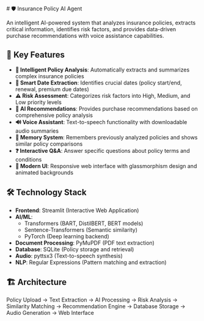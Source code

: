 \# 🛡️ Insurance Policy AI Agent

An intelligent AI-powered system that analyzes insurance policies, extracts critical information, identifies risk factors, and provides data-driven purchase recommendations with voice assistance capabilities.

## 🚀 **Key Features**

- **📄 Intelligent Policy Analysis**: Automatically extracts and summarizes complex insurance policies
- **📅 Smart Date Extraction**: Identifies crucial dates (policy start/end, renewal, premium due dates)
- **⚠️ Risk Assessment**: Categorizes risk factors into High, Medium, and Low priority levels
- **🎯 AI Recommendations**: Provides purchase recommendations based on comprehensive policy analysis
- **🔊 Voice Assistant**: Text-to-speech functionality with downloadable audio summaries
- **🧠 Memory System**: Remembers previously analyzed policies and shows similar policy comparisons
- **❓ Interactive Q&A**: Answer specific questions about policy terms and conditions
- **🎨 Modern UI**: Responsive web interface with glassmorphism design and animated backgrounds

## 🛠️ **Technology Stack**

- **Frontend**: Streamlit (Interactive Web Application)
- **AI/ML**: 
  - Transformers (BART, DistilBERT, BERT models)
  - Sentence-Transformers (Semantic similarity)
  - PyTorch (Deep learning backend)
- **Document Processing**: PyMuPDF (PDF text extraction)
- **Database**: SQLite (Policy storage and retrieval)
- **Audio**: pyttsx3 (Text-to-speech synthesis)
- **NLP**: Regular Expressions (Pattern matching and extraction)

## 🏗️ **Architecture**

Policy Upload → Text Extraction → AI Processing → Risk Analysis →
Similarity Matching → Recommendation Engine → Database Storage →
Audio Generation → Web Interface
